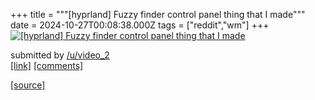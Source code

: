 +++
title = """[hyprland] Fuzzy finder control panel thing that I made"""
date = 2024-10-27T00:08:38.000Z
tags = ["reddit","wm"]
+++
[![[hyprland] Fuzzy finder control panel thing that I made](https://preview.redd.it/hb9y3rtkx6xd1.gif?width=640&crop=smart&s=63b639207dad7f3babbfc2d3ee4c3ea84cf86059 "[hyprland] Fuzzy finder control panel thing that I made")](https://www.reddit.com/r/unixporn/comments/1gcymko/hyprland_fuzzy_finder_control_panel_thing_that_i/)

submitted by [/u/video\_2](https://www.reddit.com/user/video_2)  
[\[link\]](https://i.redd.it/hb9y3rtkx6xd1.gif) [\[comments\]](https://www.reddit.com/r/unixporn/comments/1gcymko/hyprland_fuzzy_finder_control_panel_thing_that_i/)

[[source]](https://www.reddit.com/r/unixporn/comments/1gcymko/hyprland_fuzzy_finder_control_panel_thing_that_i/)
